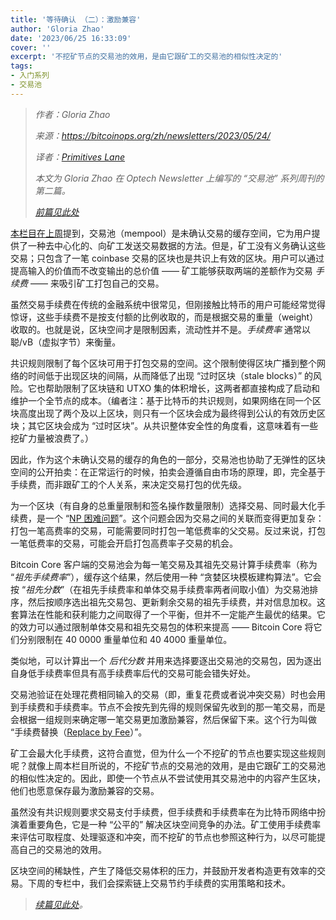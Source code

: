 ```yaml
---
title: '等待确认 （二）：激励兼容'
author: 'Gloria Zhao'
date: '2023/06/25 16:33:09'
cover: ''
excerpt: '不挖矿节点的交易池的效用，是由它跟矿工的交易池的相似性决定的'
tags:
- 入门系列
- 交易池
---
```



> *作者：Gloria Zhao*
>
> *来源：<https://bitcoinops.org/zh/newsletters/2023/05/24/>*
>
> *译者：[Primitives Lane](https://github.com/PrimitivesLane)*
>
> *本文为 Gloria Zhao 在 Optech Newsletter 上编写的 “交易池” 系列周刊的第二篇。*
>
> *[前篇见此处](https://www.btcstudy.org/2023/06/25/waiting-for-confirmation-part-1-why-we-need-mempools/)*



[本栏目在上周](https://bitcoinops.org/en/newsletters/2023/05/17/#waiting-for-confirmation-1-why-do-we-have-a-mempool)提到，交易池（mempool）是未确认交易的缓存空间，它为用户提供了一种去中心化的、向矿工发送交易数据的方法。但是，矿工没有义务确认这些交易；只包含了一笔 coinbase 交易的区块也是共识上有效的区块。用户可以通过提高输入的价值而不改变输出的总价值 —— 矿工能够获取两端的差额作为交易 *手续费* —— 来吸引矿工打包自己的交易。

虽然交易手续费在传统的金融系统中很常见，但刚接触比特币的用户可能经常觉得惊讶，这些手续费不是按支付额的比例收取的，而是根据交易的重量（weight）收取的。也就是说，区块空间才是限制因素，流动性并不是。*手续费率* 通常以 聪/vB（虚拟字节）来衡量。

共识规则限制了每个区块可用于打包交易的空间。这个限制使得区块广播到整个网络的时间低于出现区块的间隔，从而降低了出现 “过时区块（stale blocks）” 的风险。它也帮助限制了区块链和 UTXO 集的体积增长，这两者都直接构成了启动和维护一个全节点的成本。（编者注：基于比特币的共识规则，如果网络在同一个区块高度出现了两个及以上区块，则只有一个区块会成为最终得到公认的有效历史区块；其它区块会成为 “过时区块”。从共识整体安全性的角度看，这意味着有一些挖矿力量被浪费了。）

因此，作为这个未确认交易的缓存的角色的一部分，交易池也协助了无弹性的区块空间的公开拍卖：在正常运行的时候，拍卖会遵循自由市场的原理，即，完全基于手续费，而非跟矿工的个人关系，来决定交易打包的优先级。

为一个区块（有自身的总重量限制和签名操作数量限制）选择交易、同时最大化手续费，是一个 “[NP 困难问题](https://en.wikipedia.org/wiki/NP-hardness)”。这个问题会因为交易之间的关联而变得更加复杂：打包一笔高费率的交易，可能需要同时打包一笔低费率的父交易。反过来说，打包一笔低费率的交易，可能会开启打包高费率子交易的机会。

Bitcoin Core 客户端的交易池会为每一笔交易及其祖先交易计算手续费率（称为 “*祖先手续费率*”），缓存这个结果，然后使用一种 “贪婪区块模板建构算法”。它会按 “*祖先分数*”（在祖先手续费率和单体交易手续费率两者间取小值）为交易池排序，然后按顺序选出祖先交易包、更新剩余交易的祖先手续费，并对信息加权。这套算法在性能和获利能力之间取得了一个平衡，但并不一定能产生最优的结果。它的效力可以通过限制单体交易和祖先交易包的体积来提高 —— Bitcoin Core 将它们分别限制在 40 0000 重量单位和 40 4000 重量单位。

类似地，可以计算出一个 *后代分数* 并用来选择要逐出交易池的交易包，因为逐出自身低手续费率但具有高手续费率后代的交易可能会错失好处。

交易池验证在处理花费相同输入的交易（即，重复花费或者说冲突交易）时也会用到手续费和手续费率。节点不会按先到先得的规则保留先收到的那一笔交易，而是会根据一组规则来确定哪一笔交易更加激励兼容，然后保留下来。这个行为叫做 “手续费替换（[Replace by Fee](https://bitcoinops.org/en/topics/replace-by-fee/)）”。

矿工会最大化手续费，这符合直觉，但为什么一个不挖矿的节点也要实现这些规则呢？就像上周本栏目所说的，不挖矿节点的交易池的效用，是由它跟矿工的交易池的相似性决定的。因此，即使一个节点从不尝试使用其交易池中的内容产生区块，他们也愿意保存最为激励兼容的交易。

虽然没有共识规则要求交易支付手续费，但手续费和手续费率在为比特币网络中扮演着重要角色，它是一种 “公平的” 解决区块空间竞争的办法。矿工使用手续费率来评估可取程度、处理驱逐和冲突，而不挖矿的节点也参照这种行为，以尽可能提高自己的交易池的效用。

区块空间的稀缺性，产生了降低交易体积的压力，并鼓励开发者构造更有效率的交易。下周的专栏中，我们会探索链上交易节约手续费的实用策略和技术。

> *[续篇见此处](https://www.btcstudy.org/2023/07/03/waiting-for-confirmation-3-bidding-for-block-space/)。*